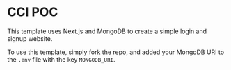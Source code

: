 # CCI POC

This template uses Next.js and MongoDB to create a simple login and signup website.

To use this template, simply fork the repo, and added your MongoDB URI to the `.env` file with the key `MONGODB_URI`.
